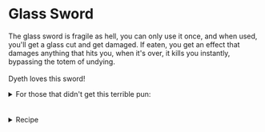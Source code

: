 # Glass Sword
The glass sword is fragile as hell, you can only use it once, and when used, you'll get a glass cut and get damaged.
If eaten, you get an effect that damages anything that hits you, when it's over, it kills you instantly, bypassing the totem of undying.
<br></br>
Dyeth loves this sword!
<details>
  <summary>For those that didn't get this terrible pun:</summary>
  It can be dyed just like leather armor, combining dye is also possible.
</details>
<br></br>
<details>
  <summary>Recipe</summary>
  <img src="https://github.com/TheDreamer123/Image-Repository/blob/main/wtsis/glass_sword.png?raw=true" alt="Bread Sword" align="center">
</details>
